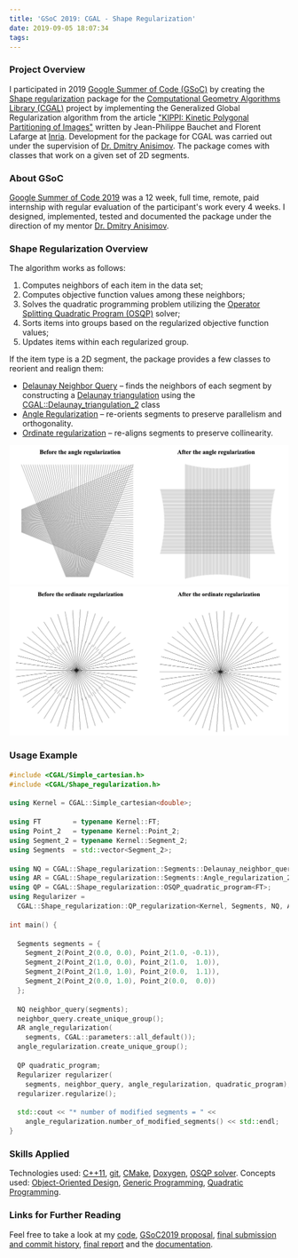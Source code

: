 ```yaml
---
title: 'GSoC 2019: CGAL - Shape Regularization'
date: 2019-09-05 18:07:34
tags:
---
```

### Project Overview
I participated in 2019 [Google Summer of Code (GSoC)](https://summerofcode.withgoogle.com/) by creating the [Shape regularization](https://cgal.geometryfactory.com/~danston/Shape_regularization/index.html) package for the [Computational Geometry Algorithms Library (CGAL)](https://www.cgal.org/) project by implementing the Generalized Global Regularization algorithm from the article ["KIPPI: Kinetic Polygonal Partitioning of Images"](https://hal.inria.fr/hal-01740958/file/kippi.pdf) written by Jean-Philippe Bauchet and Florent Lafarge at [Inria](https://www.inria.fr/en). Development for the package for CGAL was carried out under the supervision of [Dr. Dmitry Anisimov](https://www.anisimovdmitry.com/). The package comes with classes that work on a given set of 2D segments.

### About GSoC
[Google Summer of Code 2019](https://summerofcode.withgoogle.com/) was a 12 week, full time, remote, paid internship with regular evaluation of the participant's work every 4 weeks. I designed, implemented, tested and documented the package under the direction of my mentor [Dr. Dmitry Anisimov](https://www.anisimovdmitry.com/). 


### Shape Regularization Overview
The algorithm works as follows:

1. Computes neighbors of each item in the data set;
2. Computes objective function values among these neighbors;
3. Solves the quadratic programming problem utilizing the [Operator Splitting Quadratic Program (OSQP)](https://osqp.org/docs/) solver;
4. Sorts items into groups based on the regularized objective function values;
5. Updates items within each regularized group.

If the item type is a 2D segment, the package provides a few classes to reorient and realign them:
* [Delaunay Neighbor Query](https://cgal.geometryfactory.com/~danston/Shape_regularization/index.html#QP_Regularization_Segments_Delaunay) – finds the neighbors of each segment by constructing a [Delaunay triangulation](https://en.wikipedia.org/wiki/Delaunay_triangulation) using the [CGAL::Delaunay_triangulation_2](https://doc.cgal.org/latest/Triangulation_2/index.html#title11) class
* [Angle Regularization](https://cgal.geometryfactory.com/~danston/Shape_regularization/index.html#QP_Regularization_Segments_Angles) – re-orients segments to preserve parallelism and orthogonality.
* [Ordinate regularization](https://cgal.geometryfactory.com/~danston/Shape_regularization/index.html#QP_Regularization_Segments_Offset) – re-aligns segments to preserve collinearity.

![](/images/angle_reg.png)
![](/images/ordinate_reg.png)

### Usage Example
``` C++
#include <CGAL/Simple_cartesian.h>
#include <CGAL/Shape_regularization.h>
 
using Kernel = CGAL::Simple_cartesian<double>;
 
using FT        = typename Kernel::FT;
using Point_2   = typename Kernel::Point_2;
using Segment_2 = typename Kernel::Segment_2;
using Segments  = std::vector<Segment_2>;
 
using NQ = CGAL::Shape_regularization::Segments::Delaunay_neighbor_query_2<Kernel, Segments>;
using AR = CGAL::Shape_regularization::Segments::Angle_regularization_2<Kernel, Segments>;
using QP = CGAL::Shape_regularization::OSQP_quadratic_program<FT>;
using Regularizer = 
  CGAL::Shape_regularization::QP_regularization<Kernel, Segments, NQ, AR, QP>;
 
int main() {
 
  Segments segments = {
    Segment_2(Point_2(0.0, 0.0), Point_2(1.0, -0.1)),
    Segment_2(Point_2(1.0, 0.0), Point_2(1.0,  1.0)),
    Segment_2(Point_2(1.0, 1.0), Point_2(0.0,  1.1)),
    Segment_2(Point_2(0.0, 1.0), Point_2(0.0,  0.0))
  };
 
  NQ neighbor_query(segments);
  neighbor_query.create_unique_group();
  AR angle_regularization(
    segments, CGAL::parameters::all_default());
  angle_regularization.create_unique_group();
  
  QP quadratic_program;
  Regularizer regularizer(
    segments, neighbor_query, angle_regularization, quadratic_program);
  regularizer.regularize();
 
  std::cout << "* number of modified segments = " << 
    angle_regularization.number_of_modified_segments() << std::endl;
}

```

### Skills Applied
Technologies used: [C++11](https://en.cppreference.com/w/cpp/11), [git](https://git-scm.com/), [CMake](https://cmake.org/), [Doxygen](http://www.doxygen.nl/), [OSQP solver](https://osqp.org/docs/).
Concepts used: [Object-Oriented Design](https://en.wikipedia.org/wiki/Object-oriented_design), [Generic Programming](https://en.wikipedia.org/wiki/Generic_programming), [Quadratic Programming](https://en.wikipedia.org/wiki/Quadratic_programming).

### Links for Further Reading
Feel free to take a look at my [code](https://github.com/CGAL/cgal-public-dev/tree/gsoc2019-Shape_regularization-sytov/Shape_regularization), [GSoC2019 proposal](https://summerofcode.withgoogle.com/archive/2019/projects/6276807777583104/), [final submission and commit history](https://github.com/CGAL/cgal/issues/4170), [final report](https://docs.google.com/document/d/17Wvyb1ZiP8J-myLg9d0d7_X83xvxLeOOG13WVJyYwNM/edit) and the [documentation](https://cgal.geometryfactory.com/~danston/Shape_regularization/index.html).
